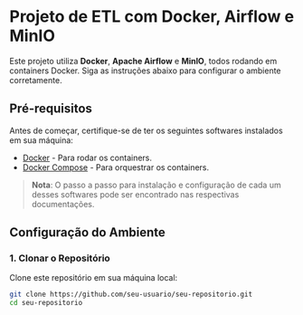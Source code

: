 # Projeto de ETL com Docker, Airflow e MinIO

Este projeto utiliza **Docker**, **Apache Airflow** e **MinIO**, todos rodando em containers Docker. Siga as instruções abaixo para configurar o ambiente corretamente.

## Pré-requisitos

Antes de começar, certifique-se de ter os seguintes softwares instalados em sua máquina:

- [Docker](https://docs.docker.com/get-docker/) - Para rodar os containers.
- [Docker Compose](https://docs.docker.com/compose/install/) - Para orquestrar os containers.

> **Nota**: O passo a passo para instalação e configuração de cada um desses softwares pode ser encontrado nas respectivas documentações.

## Configuração do Ambiente

### 1. Clonar o Repositório

Clone este repositório em sua máquina local:

```bash
git clone https://github.com/seu-usuario/seu-repositorio.git
cd seu-repositorio
